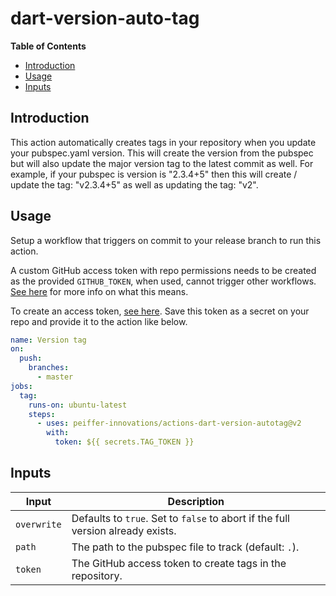 # dart-version-auto-tag

<!-- START doctoc generated TOC please keep comment here to allow auto update -->
<!-- DON'T EDIT THIS SECTION, INSTEAD RE-RUN doctoc TO UPDATE -->
**Table of Contents**

- [Introduction](#introduction)
- [Usage](#usage)
- [Inputs](#inputs)

<!-- END doctoc generated TOC please keep comment here to allow auto update -->

## Introduction

This action automatically creates tags in your repository when you update your pubspec.yaml version.  This will create the version from the pubspec but will also update the major version tag to the latest commit as well.  For example, if your pubspec is version is "2.3.4+5" then this will create / update the tag: "v2.3.4+5" as well as updating the tag: "v2".

## Usage

Setup a workflow that triggers on commit to your release branch to run this action.

A custom GitHub access token with repo permissions needs to be created as the provided `GITHUB_TOKEN`, when used, cannot trigger other workflows. [See here][1] for more info on what this means.

To create an access token, [see here][2]. Save this token as a secret on your repo and provide it to the action like below.

```yaml
name: Version tag
on:
  push:
    branches:
      - master
jobs:
  tag:
    runs-on: ubuntu-latest
    steps:
      - uses: peiffer-innovations/actions-dart-version-autotag@v2
        with:
          token: ${{ secrets.TAG_TOKEN }}
```

## Inputs

| Input        | Description                                                                      |
|--------------|----------------------------------------------------------------------------------|
| `overwrite`  | Defaults to `true`.  Set to `false` to abort if the full version already exists. |
| `path`       | The path to the pubspec file to track (default: `.`).                            |
| `token`      | The GitHub access token to create tags in the repository.                        |

[1]: https://github.community/t5/GitHub-Actions/Github-actions-workflow-not-triggering-with-tag-push/td-p/39685
[2]: https://help.github.com/en/github/authenticating-to-github/creating-a-personal-access-token-for-the-command-line
